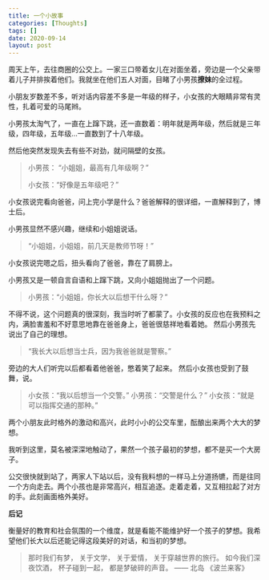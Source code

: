 ```yaml
---
title: 一个小故事
categories: [Thoughts]
tags: []
date: 2020-09-14
layout: post
---
```


周天上午，去往商圈的公交上。一家三口带着女儿在对面坐着，旁边是一个父亲带着儿子并排挨着他们。我就坐在他们五人对面，目睹了小男孩**撩妹**的全过程。

小朋友岁数差不多，听对话内容差不多是一年级的样子，小女孩的大眼睛非常有灵性，扎着可爱的马尾辫。

小男孩太淘气了，一直在上蹿下跳，还一直数着：明年就是两年级，然后就是三年级，四年级，五年级…一直数到了十八年级。

然后他突然发现失去有些不对劲，就问隔壁的女孩。

> 小男孩： “小姐姐，最高有几年级啊？”
>
> 小女孩：“好像是五年级吧？”

小女孩说完看向爸爸，问上完小学是什么？爸爸解释的很详细，一直解释到了，博士后。 

小男孩显然不感兴趣，继续和小姐姐说话。

> “小姐姐，小姐姐，前几天是教师节呀！”

小女孩说完嗯之后，扭头看向了爸爸，靠在了肩膀上。

小男孩又是一顿自言自语和上蹿下跳，又向小姐姐抛出了一个问题。

> 小男孩：“小姐姐，你长大以后想干什么呀？”

不得不说，这个问题真的很深刻，我当时听了都蒙了。小女孩的反应也在我预料之内，满脸害羞和不好意思地靠在爸爸身上，爸爸很慈祥地看着她。 然后小男孩先说出了自己的理想。

> “我长大以后想当士兵，因为我爸爸就是警察。”

旁边的大人们听完以后都看着他爸爸，憋着笑了起来。 然后小女孩也受到了鼓舞，说。

> 小女孩：“我以后想当一个交警。”
> 小男孩：“交警是什么？”
> 小女孩：“就是可以指挥交通的那种。”

两个小朋友此时格外的激动和高兴，此时小小的公交车里，酝酿出来两个大大的梦想。

我听到这里，莫名被深深地触动了，果然一个孩子最初的梦想，都不是买一个大房子。

公交很快就到站了，两家人下站以后，没有我料想的一样马上分道扬镳，而是往同一个方向走去。两个小孩也是非常高兴，相互追逐。走着走着，又互相拉起了对方的手。此刻画面格外美好。

**后记**

衡量好的教育和社会氛围的一个维度，就是看能不能维护好一个孩子的梦想。我希望他们长大以后还能记得这段美好的对话，和当初的梦想。

> 那时我们有梦，
> 关于文学，
> 关于爱情，
> 关于穿越世界的旅行。
> 如今我们深夜饮酒，
> 杯子碰到一起，
> 都是梦破碎的声音。
> —— 北岛 《波兰来客》


